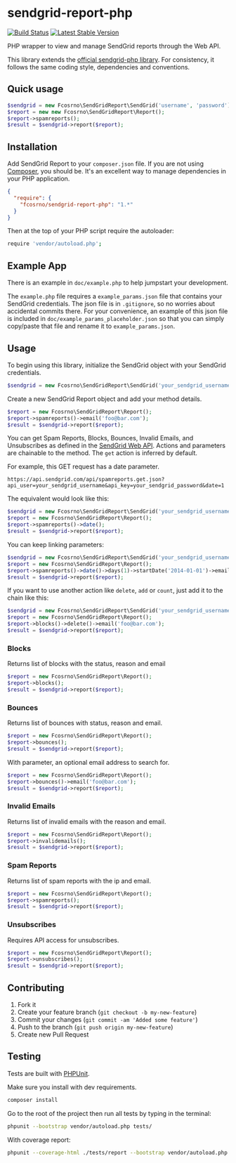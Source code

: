 # sendgrid-report-php

[![Build Status](https://travis-ci.org/fcosrno/sendgrid-report-php.svg)](https://travis-ci.org/fcosrno/sendgrid-report-php) [![Latest Stable Version](https://poser.pugx.org/fcosrno/sendgrid-report-php/v/stable.svg)](https://packagist.org/packages/fcosrno/sendgrid-report-php)


PHP wrapper to view and manage SendGrid reports through the Web API.

This library extends the [official sendgrid-php library](https://github.com/sendgrid/sendgrid-php). For consistency, it follows the same coding style, dependencies and conventions.

## Quick usage

```php
$sendgrid = new Fcosrno\SendGridReport\SendGrid('username', 'password');
$report = new new Fcosrno\SendGridReport\Report();
$report->spamreports();
$result = $sendgrid->report($report);
```


## Installation

Add SendGrid Report to your `composer.json` file. If you are not using [Composer](http://getcomposer.org), you should be. It's an excellent way to manage dependencies in your PHP application. 

```json
{  
  "require": {
    "fcosrno/sendgrid-report-php": "1.*"
  }
}
```

Then at the top of your PHP script require the autoloader:

```bash
require 'vendor/autoload.php';
```

## Example App

There is an example in `doc/example.php` to help jumpstart your development.

The `example.php` file requires a `example_params.json` file that contains your SendGrid credentials. The json file is in `.gitignore`, so no worries about accidental commits there. For your convenience, an example of this json file is included in `doc/example_params_placeholder.json` so that you can simply copy/paste that file and rename it to `example_params.json`.


## Usage

To begin using this library, initialize the SendGrid object with your SendGrid credentials.

```php
$sendgrid = new Fcosrno\SendGridReport\SendGrid('your_sendgrid_username', 'your_sendgrid_password');
```

Create a new SendGrid Report object and add your method details.

```php
$report = new Fcosrno\SendGridReport\Report();
$report->spamreports()->email('foo@bar.com');
$result = $sendgrid->report($report);
```

You can get Spam Reports, Blocks, Bounces, Invalid Emails, and Unsubscribes as defined in the [SendGrid Web API](https://sendgrid.com/docs/API_Reference/Web_API/index.html). Actions and parameters are chainable to the method. The `get` action is inferred by default.

For example, this GET request has a date parameter.

	https://api.sendgrid.com/api/spamreports.get.json?api_user=your_sendgrid_username&api_key=your_sendgrid_password&date=1

The equivalent would look like this:

```php
$sendgrid = new Fcosrno\SendGridReport\SendGrid('your_sendgrid_username', 'your_sendgrid_password');
$report = new Fcosrno\SendGridReport\Report();
$report->spamreports()->date();
$result = $sendgrid->report($report);
```

You can keep linking parameters:

```php
$sendgrid = new Fcosrno\SendGridReport\SendGrid('your_sendgrid_username', 'your_sendgrid_password');
$report = new Fcosrno\SendGridReport\Report();
$report->spamreports()->date()->days(1)->startDate('2014-01-01')->email('foo@bar.com');
$result = $sendgrid->report($report);
```


If you want to use another action like `delete`, `add` or `count`, just add it to the chain like this:

```php
$sendgrid = new Fcosrno\SendGridReport\SendGrid('your_sendgrid_username', 'your_sendgrid_password');
$report = new Fcosrno\SendGridReport\Report();
$report->blocks()->delete()->email('foo@bar.com');
$result = $sendgrid->report($report);
```


### Blocks

Returns list of blocks with the status, reason and email

```php
$report = new Fcosrno\SendGridReport\Report();
$report->blocks();
$result = $sendgrid->report($report);
```


### Bounces

Returns list of bounces with status, reason and email.

```php
$report = new Fcosrno\SendGridReport\Report();
$report->bounces();
$result = $sendgrid->report($report);
```

With parameter, an optional email address to search for.

```php
$report = new Fcosrno\SendGridReport\Report();
$report->bounces()->email('foo@bar.com');
$result = $sendgrid->report($report);
```


### Invalid Emails

Returns list of invalid emails with the reason and email.

```php
$report = new Fcosrno\SendGridReport\Report();
$report->invalidemails();
$result = $sendgrid->report($report);
```
### Spam Reports

Returns list of spam reports with the ip and email.

```php
$report = new Fcosrno\SendGridReport\Report();
$report->spamreports();
$result = $sendgrid->report($report);
```

### Unsubscribes

Requires API access for unsubscribes.

```php
$report = new Fcosrno\SendGridReport\Report();
$report->unsubscribes();
$result = $sendgrid->report($report);
```


## Contributing

1. Fork it
2. Create your feature branch (`git checkout -b my-new-feature`)
3. Commit your changes (`git commit -am 'Added some feature'`)
4. Push to the branch (`git push origin my-new-feature`)
5. Create new Pull Request

Testing
--------
Tests are built with [PHPUnit](https://github.com/sebastianbergmann/phpunit/).

Make sure you install with dev requirements.
```bash
composer install
```

Go to the root of the project then run all tests by typing in the terminal:
```bash
phpunit --bootstrap vendor/autoload.php tests/
```
	
With coverage report:
```bash
phpunit --coverage-html ./tests/report --bootstrap vendor/autoload.php tests/
```




